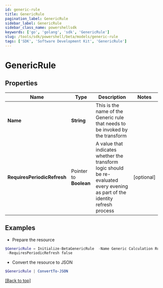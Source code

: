 ```yaml
---
id: generic-rule
title: GenericRule
pagination_label: GenericRule
sidebar_label: GenericRule
sidebar_class_name: powershellsdk
keywords: ['go', 'golang', 'sdk', 'GenericRule'] 
slug: /tools/sdk/powershell/beta/models/generic-rule
tags: ['SDK', 'Software Development Kit', 'GenericRule']
---
```



# GenericRule

## Properties

Name | Type | Description | Notes
------------ | ------------- | ------------- | -------------
**Name** |  **String** | This is the name of the Generic rule that needs to be invoked by the transform | 
**RequiresPeriodicRefresh** |  Pointer to **Boolean** | A value that indicates whether the transform logic should be re-evaluated every evening as part of the identity refresh process | [optional] 

## Examples

- Prepare the resource
```powershell
$GenericRule = Initialize-BetaGenericRule  -Name Generic Calculation Rule `
 -RequiresPeriodicRefresh false
```

- Convert the resource to JSON
```powershell
$GenericRule | ConvertTo-JSON
```


[[Back to top]](#) 

